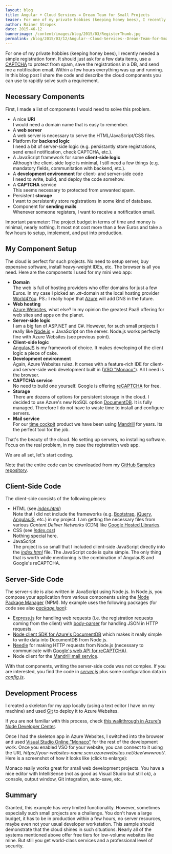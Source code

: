 ```yaml
---
layout: blog
title: Angular + Cloud Services = Dream Team for Small Projects
teaser: For one of my private hobbies (keeping honey bees), I recently needed a simple registration form. It should just ask for a few data items, use a captcha to protect from spam, save the registrations in a DB, and send me notification emails. Within a few hours everything was up and running. In this blog post I share the code and describe the cloud components you can use to rapidly solve such a requirement.
author: Rainer Stropek
date: 2015-46-12
bannerimage: /content/images/blog/2015/03/RegisterThumb.jpg
permalink: /blog/2015/03/12/Angular--Cloud-Services--Dream-Team-for-Small-Projects
---
```


<p xmlns="http://www.w3.org/1999/xhtml">For one of my private hobbies (keeping honey bees), I recently needed a simple registration form. It should just ask for a few data items, use a <a href="http://en.wikipedia.org/wiki/CAPTCHA" target="_blank">CAPTCHA</a> to protect from spam, save the registrations in a DB, and send me a notification email. Within a few hours everything was up and running. In this blog post I share the code and describe the cloud components you can use to rapidly solve such a requirement.</p><h2 xmlns="http://www.w3.org/1999/xhtml">Necessary Components</h2><p xmlns="http://www.w3.org/1999/xhtml">First, I made a list of components I would need to solve this problem.</p><ul xmlns="http://www.w3.org/1999/xhtml">
  <li>A nice <strong>URI</strong><br />
 I would need a domain name that is easy to remember.</li>
  <li>A <strong>web server</strong><br />
 A web server is necessary to serve the HTML/JavaScript/CSS files.</li>
  <li>Platform for <strong>backend logic</strong><br />
 I need a bit of server-side logic (e.g. persistantly store registrations, send email notification, check CAPTCHA, etc.).</li>
  <li>A JavaScript framework for some <strong>client-side logic</strong><br />
 Although the client-side logic is minimal, I still need a few things (e.g. mandatory fields, communitation with backend, etc.).</li>
  <li>A <strong>development environment</strong> for client- and server-side code
<br />
 I need to write, build, and deploy the code somehow.</li>
  <li>A <strong>CAPTCHA</strong> service
<br />
 This seems necessary to protected from unwanted spam.</li>
  <li>Persistent <strong>storage</strong><br />
 I want to persistently store registrations in some kind of database.</li>
  <li>Component for <strong>sending mails</strong><br />
 Whenever someone registers, I want to receive a notification email.</li>
</ul><p class="showcase" xmlns="http://www.w3.org/1999/xhtml">Important parameter: The project budget in terms of time and money is minimal, nearly nothing. It most not cost more than a few Euros and take a few hours to setup, implement, and put into production.</p><h2 xmlns="http://www.w3.org/1999/xhtml">My Component Setup</h2><p xmlns="http://www.w3.org/1999/xhtml">The cloud is perfect for such projects. No need to setup server, buy expensive software, install heavy-weight IDEs, etc. The browser is all you need. Here are the components I used for my mini web app:</p><ul xmlns="http://www.w3.org/1999/xhtml">
  <li>
    <strong>Domain</strong>
    <br />
 The web is full of hosting providers who offer domains for just a few Euros. In my case I picked an <em>.at</em>-domain at the local hosting provider <a href="https://www.world4you.at/" target="_blank">World4You</a>. PS.: I really hope that <a href="http://azure.microsoft.com" target="_blank">Azure</a> will add DNS in the future.</li>
  <li>
    <strong>Web hosting</strong>
    <br />
    <a href="http://azure.microsoft.com/en-us/services/websites/" target="_blank">Azure Websites</a>, what else? In my opinion the greatest PaaS offering for web sites and apps on the planet.</li>
  <li>
    <strong>Server-side logic</strong>
    <br />
 I am a big fan of ASP.NET and C#. However, for such small projects I really like <a href="https://nodejs.org/" target="_blank">Node.js</a> = JavaScript on the server. Node.js works perfectly fine with Azure Websites (see previous point).</li>
  <li>
    <strong>Client-side logic</strong>
    <br />
    <a href="https://angularjs.org/" target="_blank">AngularJS</a> is my framework of choice. It makes developing of the client logic a piece of cake.</li>
  <li>
    <strong>Development environment</strong>
    <br />
 Again, Azure Websites rulez. It comes with a feature-rich IDE for client- and server-side web development built in (<a href="http://www.software-architects.com/devblog/2014/03/12/End-to-end-sample-for-Visual-Studio-Online-Monaco-with-TypeScript-and-AngularJS" target="_blank">VSO "Monaco"</a>). All I need is the browser.</li>
  <li>
    <strong>CAPTCHA service</strong>
    <br />
 No need to build one yourself. Google is offering <a href="https://www.google.com/recaptcha/intro/index.html" target="_blank">reCAPTCHA</a> for free.</li>
  <li>
    <strong>Storage</strong>
    <br />
 There are dozens of options for persistent storage in the cloud. I decided to use Azure's new NoSQL option <a href="http://azure.microsoft.com/en-us/services/documentdb/" target="_blank">DocumentDB</a>. It is fully managed. Therefore I do not have to waste time to install and configure servers.</li>
  <li>
    <strong>Mail service</strong>
    <br />
 For our <a href="http://www.timecockpit.com" target="_blank">time cockpit</a> product we have been using <a href="https://mandrill.com/" target="_blank">Mandrill</a> for years. Its the perfect tool for the job.</li>
</ul><p xmlns="http://www.w3.org/1999/xhtml">That's the beauty of the cloud. No setting up servers, no installing software. Focus on the real problem, in my case the registration web app.</p><p xmlns="http://www.w3.org/1999/xhtml">We are all set, let's start coding.</p><p class="showcase" xmlns="http://www.w3.org/1999/xhtml">Note that the entire code can be downloaded from my <a href="https://github.com/rstropek/Samples" target="_blank">GitHub Samples repository</a>.</p><h2 xmlns="http://www.w3.org/1999/xhtml">Client-Side Code</h2><p xmlns="http://www.w3.org/1999/xhtml">The client-side consists of the following pieces:</p><ul xmlns="http://www.w3.org/1999/xhtml">
  <li>HTML (see <em><a href="https://github.com/rstropek/Samples/blob/master/AngularDocumentDBSample/site/index.html" target="_blank">index.html</a></em>)
<br />
 Note that I did not include the frameworks (e.g. <a href="http://getbootstrap.com/css/" target="_blank">Bootstrap</a>, <a href="http://jquery.com/" target="_blank">jQuery</a>, <a href="https://angularjs.org/" target="_blank">AngularJS</a>, etc.) in my project. I am getting the necessary files from various <em>Content Deliver Networks</em> (CDN) like <a href="https://developers.google.com/speed/libraries/devguide" target="_blank">Google Hosted Libraries</a>.</li>
  <li>CSS (see <em><a href="https://github.com/rstropek/Samples/blob/master/AngularDocumentDBSample/site/index.css" target="_blank">index.css</a></em>)
<br />
 Nothing special here.</li>
  <li>JavaScript
<br />
 The project is so small that I included client-side JavaScript directly into the <em><a href="https://github.com/rstropek/Samples/blob/master/AngularDocumentDBSample/site/index.html">index.html</a></em> file. The JavaScript code is quite simple. The only thing that is worth while mentioning is the combination of AngularJS and Google's reCAPTCHA.</li>
</ul><h2 xmlns="http://www.w3.org/1999/xhtml">Server-Side Code</h2><p xmlns="http://www.w3.org/1999/xhtml">The server-side is also written in JavaScript using Node.js. In Node.js, you compose your application from various components using the <a href="https://www.npmjs.com/" target="_blank">Node Package Manager</a> (NPM). My example uses the following packages (for code see also <em><a href="https://github.com/rstropek/Samples/blob/master/AngularDocumentDBSample/package.json" target="_blank">package.json</a></em>):</p><ul xmlns="http://www.w3.org/1999/xhtml">
  <li>
    <a href="https://www.npmjs.com/package/express" target="_blank">Express.js</a> for handling web requests (i.e. the registration requests coming from the client) with <a href="https://www.npmjs.com/package/body-parser" target="_blank">body-parser</a> for handling JSON in HTTP requests.</li>
  <li>
    <a href="https://www.npmjs.com/package/documentdb" target="_blank">Node client SDK for Azure's DocumentDB</a> which makes it really simple to write data into DocumentDB from Node.js.</li>
  <li>
    <a href="https://www.npmjs.com/package/needle" target="_blank">Needle</a> for making HTTP requests from Node.js (necessary to communicate with <a href="https://developers.google.com/recaptcha/docs/verify" target="_blank">Google's web API for reCAPTCHA</a>).</li>
  <li>Node client for the <a href="https://www.npmjs.com/package/mandrill-api" target="_blank">Mandrill mail service</a>.</li>
</ul><p xmlns="http://www.w3.org/1999/xhtml">With that components, writing the server-side code was not complex. If you are interested, you find the code in <em><a href="https://github.com/rstropek/Samples/blob/master/AngularDocumentDBSample/server.js" target="_blank">server.js</a></em> plus some configuration data in <em><a href="https://github.com/rstropek/Samples/blob/master/AngularDocumentDBSample/config.js" target="_blank">config.js</a></em>.</p><h2 xmlns="http://www.w3.org/1999/xhtml">Development Process</h2><p xmlns="http://www.w3.org/1999/xhtml">I created a skeleton for my app locally (using a text editor I have on my machine) and used <a href="http://git-scm.com/" target="_blank">Git</a> to deploy it to Azure Websites.</p><p class="showcase" xmlns="http://www.w3.org/1999/xhtml">If you are not familiar with this process, check <a href="http://azure.microsoft.com/en-us/documentation/articles/web-sites-nodejs-develop-deploy-mac/" target="_blank">this walkthrough in Azure's Node Developer Center</a>.</p><p xmlns="http://www.w3.org/1999/xhtml">Once I had the skeleton app in Azure Websites, I switched into the browser and used <a href="http://www.software-architects.com/devblog/2014/03/12/End-to-end-sample-for-Visual-Studio-Online-Monaco-with-TypeScript-and-AngularJS" target="_blank">Visual Studio Online "Monaco"</a> for the rest of the development work. Once you enabled VSO for your website, you can connect to it using the URL <em>https://your-websites-name.scm.azurewebsites.net/dev/wwwroot/</em>. Here is a screenshot of how it looks like (click to enlarge):</p><p xmlns="http://www.w3.org/1999/xhtml">
  <f:function name="Composite.Media.ImageGallery.Slimbox2" xmlns:f="http://www.composite.net/ns/function/1.0">
    <f:param name="MediaImage" value="MediaArchive:53979e5f-7455-4704-94d6-c6b2934743b0" xmlns:f="http://www.composite.net/ns/function/1.0" />
    <f:param name="ThumbnailMaxWidth" value="800" xmlns:f="http://www.composite.net/ns/function/1.0" />
    <f:param name="ThumbnailMaxHeight" value="800" xmlns:f="http://www.composite.net/ns/function/1.0" />
    <f:param name="ImageMaxWidth" value="1280" xmlns:f="http://www.composite.net/ns/function/1.0" />
    <f:param name="ImageMaxHeight" value="1024" xmlns:f="http://www.composite.net/ns/function/1.0" />
  </f:function>Monaco really works great for small web development projects. You have a nice editor with IntelliSense (not as good as Visual Studio but still ok), a console, output window, Git integration, auto-save, etc.</p><h2 xmlns="http://www.w3.org/1999/xhtml">Summary</h2><p xmlns="http://www.w3.org/1999/xhtml">Granted, this example has very limited functionality. However, sometimes especially such small projects are a challenge. You don't have a large budget, it has to be in production within a few hours, no server resources, maybe even not your usual developer workstation. This sample should demonstrate that the cloud shines in such situations. Nearly all of the systems mentioned above offer free tiers for low-volume websites like mine. But still you get world-class services and a professional level of security.</p>